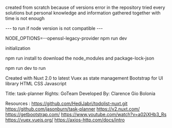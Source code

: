 created from scratch because of versions error in the repository
tried every solutions but personal knowledge and information gathered
together with time is not enough 


--- to run if node version is not compatible ---

NODE_OPTIONS=--openssl-legacy-provider npm run dev


initialization

npm run install to download the node_modules and package-lock-json

npm run dev to run

Created with Nuxt 2.0 to latest
Vuex as state management
Bootstrap for UI library
HTML CSS Javascript


Title: task-planner
Rights: GoTeam 
Developed By: Clarence Gio Bolonia

Resources :
https://github.com/HediJabri/todolist-nuxt.git
https://github.com/jasonburn/task-planner
https://v2.nuxt.com/
https://getbootstrap.com/
https://www.youtube.com/watch?v=a02jXHb3_Rs
https://vuex.vuejs.org/
https://axios-http.com/docs/intro